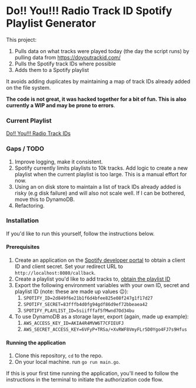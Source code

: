 # Do!! You!!! Radio Track ID Spotify Playlist Generator

This project:

1. Pulls data on what tracks were played today (the day the script runs) by pulling data from https://doyoutrackid.com/
2. Pulls the Spotify track IDs where possible
3. Adds them to a Spotify playlist

It avoids adding duplicates by maintaining a map of track IDs already added on the file system.

**The code is not great, it was hacked together for a bit of fun. This is also currently a WIP and may be prone to errors**.

### Current Playlist

[Do!! You!!! Radio Track IDs](https://open.spotify.com/playlist/44FmPU3PZFiIvU9TtQuigu?si=c070f50e559d4f4b)

### Gaps / TODO

1. Improve logging, make it consistent.
2. Spotify currently limits playlists to 10k tracks. Add logic to create a new playlist when the current playlist is too large. This is a manual effort for now.
3. Using an on disk store to maintain a list of track IDs already added is risky (e.g disk failure) and will also not scale well. If I can be bothered, move this to DynamoDB.
4. Refactoring.

### Installation

If you'd like to run this yourself, follow the instructions below.

#### Prerequisites

1. Create an application on the [Spotify developer portal](https://developer.spotify.com) to obtain a client ID and client secret. Set your redirect URL to `http://localhost:8080/callback`.
2. Create a playlist you'd like to add tracks to, [obtain the playlist ID](https://clients.caster.fm/knowledgebase/110/How-to-find-Spotify-playlist-ID.html)
3. Export the following environment variables with your own ID, secret and playlist ID (note: these are made up values 😉):
   1. `SPOTIFY_ID=2d849f6e21b1f6d4bfee825e08f247g1f17d27`
   2. `SPOTIFY_SECRET=83fffb4d0fg94gdf86d9ef72bbeaea42`
   3. `SPOTIFY_PLAYLIST_ID=5siifffaf5fMwnd7Od34bu`
4. To use DynamoDB as a storage layer, export (again, made up example):
   1. `AWS_ACCESS_KEY_ID=AKIA4R4MVW6T7CFIEUFJ`
   2. `AWS_SECRET_ACCESS_KEY=6VFyP+TRSa/+XvRWF8VmyFLr5D0Ygo4FJ7s9Hfus`

#### Running the application

1. Clone this repository, `cd` to the repo.
2. On your local machine. run `go run main.go`.

If this is your first time running the application, you'll need to follow the instructions in the terminal to initiate the authorization code flow.
